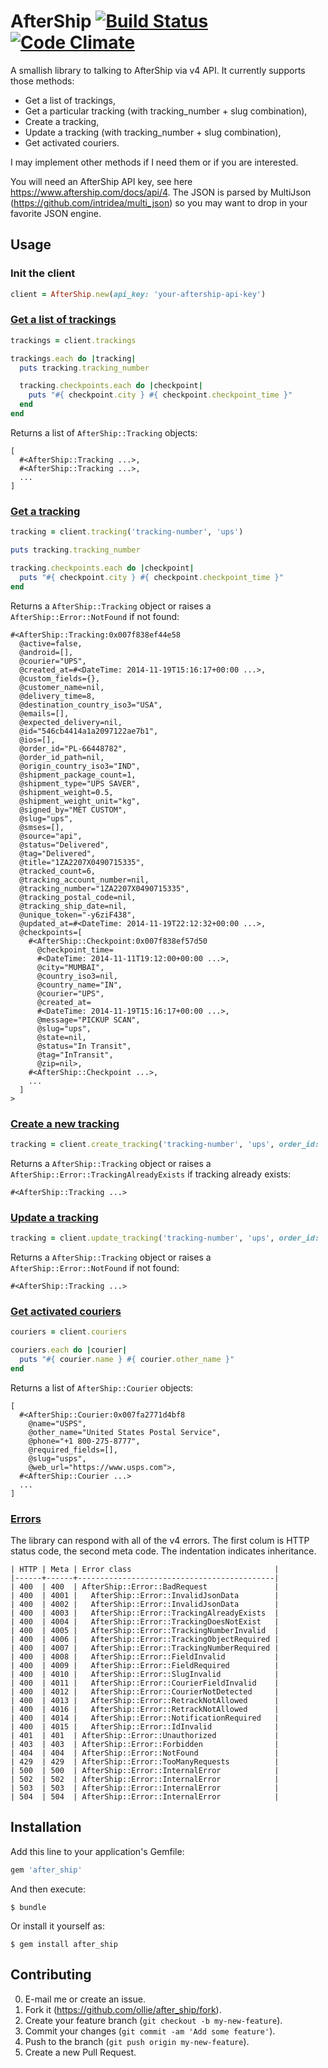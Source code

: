 # AfterShip [![Build Status](https://travis-ci.org/ollie/after_ship.svg?branch=master)](https://travis-ci.org/ollie/after_ship) [![Code Climate](https://codeclimate.com/github/ollie/after_ship/badges/gpa.svg)](https://codeclimate.com/github/ollie/after_ship)

A smallish library to talking to AfterShip via v4 API. It currently supports
those methods:

* Get a list of trackings,
* Get a particular tracking (with tracking_number + slug combination),
* Create a tracking,
* Update a tracking (with tracking_number + slug combination),
* Get activated couriers.

I may implement other methods if I need them or if you are interested.

You will need an AfterShip API key, see here https://www.aftership.com/docs/api/4.
The JSON is parsed by MultiJson (https://github.com/intridea/multi_json) so
you may want to drop in your favorite JSON engine.

## Usage

### Init the client

```ruby
client = AfterShip.new(api_key: 'your-aftership-api-key')
```

### [Get a list of trackings][trackings_url]

```ruby
trackings = client.trackings

trackings.each do |tracking|
  puts tracking.tracking_number

  tracking.checkpoints.each do |checkpoint|
    puts "#{ checkpoint.city } #{ checkpoint.checkpoint_time }"
  end
end
```

Returns a list of `AfterShip::Tracking` objects:

```
[
  #<AfterShip::Tracking ...>,
  #<AfterShip::Tracking ...>,
  ...
]
```

### [Get a tracking][tracking_url]

```ruby
tracking = client.tracking('tracking-number', 'ups')

puts tracking.tracking_number

tracking.checkpoints.each do |checkpoint|
  puts "#{ checkpoint.city } #{ checkpoint.checkpoint_time }"
end
```

Returns a `AfterShip::Tracking` object or raises a `AfterShip::Error::NotFound` if not found:

```
#<AfterShip::Tracking:0x007f838ef44e58
  @active=false,
  @android=[],
  @courier="UPS",
  @created_at=#<DateTime: 2014-11-19T15:16:17+00:00 ...>,
  @custom_fields={},
  @customer_name=nil,
  @delivery_time=8,
  @destination_country_iso3="USA",
  @emails=[],
  @expected_delivery=nil,
  @id="546cb4414a1a2097122ae7b1",
  @ios=[],
  @order_id="PL-66448782",
  @order_id_path=nil,
  @origin_country_iso3="IND",
  @shipment_package_count=1,
  @shipment_type="UPS SAVER",
  @shipment_weight=0.5,
  @shipment_weight_unit="kg",
  @signed_by="MET CUSTOM",
  @slug="ups",
  @smses=[],
  @source="api",
  @status="Delivered",
  @tag="Delivered",
  @title="1ZA2207X0490715335",
  @tracked_count=6,
  @tracking_account_number=nil,
  @tracking_number="1ZA2207X0490715335",
  @tracking_postal_code=nil,
  @tracking_ship_date=nil,
  @unique_token="-y6ziF438",
  @updated_at=#<DateTime: 2014-11-19T22:12:32+00:00 ...>,
  @checkpoints=[
    #<AfterShip::Checkpoint:0x007f838ef57d50
      @checkpoint_time=
      #<DateTime: 2014-11-11T19:12:00+00:00 ...>,
      @city="MUMBAI",
      @country_iso3=nil,
      @country_name="IN",
      @courier="UPS",
      @created_at=
      #<DateTime: 2014-11-19T15:16:17+00:00 ...>,
      @message="PICKUP SCAN",
      @slug="ups",
      @state=nil,
      @status="In Transit",
      @tag="InTransit",
      @zip=nil>,
    #<AfterShip::Checkpoint ...>,
    ...
  ]
>
```

### [Create a new tracking][create_tracking_url]

```ruby
tracking = client.create_tracking('tracking-number', 'ups', order_id: 'external-id')
```

Returns a `AfterShip::Tracking` object or raises a `AfterShip::Error::TrackingAlreadyExists`
if tracking already exists:

```
#<AfterShip::Tracking ...>
```

### [Update a tracking][update_tracking_url]

```ruby
tracking = client.update_tracking('tracking-number', 'ups', order_id: 'external-id')
```

Returns a `AfterShip::Tracking` object or raises a `AfterShip::Error::NotFound` if not found:

```
#<AfterShip::Tracking ...>
```

### [Get activated couriers][couriers_url]

```ruby
couriers = client.couriers

couriers.each do |courier|
  puts "#{ courier.name } #{ courier.other_name }"
end
```

Returns a list of `AfterShip::Courier` objects:

```
[
  #<AfterShip::Courier:0x007fa2771d4bf8
    @name="USPS",
    @other_name="United States Postal Service",
    @phone="+1 800-275-8777",
    @required_fields=[],
    @slug="usps",
    @web_url="https://www.usps.com">,
  #<AfterShip::Courier ...>
  ...
]
```

### [Errors][errors_url]

The library can respond with all of the v4 errors. The first colum is
HTTP status code, the second meta code. The indentation indicates inheritance.

```
| HTTP | Meta | Error class                                |
|------+------+--------------------------------------------|
| 400  | 400  | AfterShip::Error::BadRequest               |
| 400  | 4001 |   AfterShip::Error::InvalidJsonData        |
| 400  | 4002 |   AfterShip::Error::InvalidJsonData        |
| 400  | 4003 |   AfterShip::Error::TrackingAlreadyExists  |
| 400  | 4004 |   AfterShip::Error::TrackingDoesNotExist   |
| 400  | 4005 |   AfterShip::Error::TrackingNumberInvalid  |
| 400  | 4006 |   AfterShip::Error::TrackingObjectRequired |
| 400  | 4007 |   AfterShip::Error::TrackingNumberRequired |
| 400  | 4008 |   AfterShip::Error::FieldInvalid           |
| 400  | 4009 |   AfterShip::Error::FieldRequired          |
| 400  | 4010 |   AfterShip::Error::SlugInvalid            |
| 400  | 4011 |   AfterShip::Error::CourierFieldInvalid    |
| 400  | 4012 |   AfterShip::Error::CourierNotDetected     |
| 400  | 4013 |   AfterShip::Error::RetrackNotAllowed      |
| 400  | 4016 |   AfterShip::Error::RetrackNotAllowed      |
| 400  | 4014 |   AfterShip::Error::NotificationRequired   |
| 400  | 4015 |   AfterShip::Error::IdInvalid              |
| 401  | 401  | AfterShip::Error::Unauthorized             |
| 403  | 403  | AfterShip::Error::Forbidden                |
| 404  | 404  | AfterShip::Error::NotFound                 |
| 429  | 429  | AfterShip::Error::TooManyRequests          |
| 500  | 500  | AfterShip::Error::InternalError            |
| 502  | 502  | AfterShip::Error::InternalError            |
| 503  | 503  | AfterShip::Error::InternalError            |
| 504  | 504  | AfterShip::Error::InternalError            |
```

## Installation

Add this line to your application's Gemfile:

```ruby
gem 'after_ship'
```

And then execute:

    $ bundle

Or install it yourself as:

    $ gem install after_ship

## Contributing

0. E-mail me or create an issue.
1. Fork it (https://github.com/ollie/after_ship/fork).
2. Create your feature branch (`git checkout -b my-new-feature`).
3. Commit your changes (`git commit -am 'Add some feature'`).
4. Push to the branch (`git push origin my-new-feature`).
5. Create a new Pull Request.

[trackings_url]:       https://www.aftership.com/docs/api/4/trackings/get-trackings
[tracking_url]:        https://www.aftership.com/docs/api/4/trackings/get-trackings-slug-tracking_number
[create_tracking_url]: https://www.aftership.com/docs/api/4/trackings/post-trackings
[update_tracking_url]: https://www.aftership.com/docs/api/4/trackings/put-trackings-slug-tracking_number
[couriers_url]:        https://www.aftership.com/docs/api/4/couriers/get-couriers
[errors_url]:          https://www.aftership.com/docs/api/4/errors
